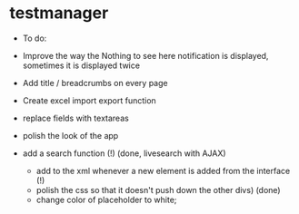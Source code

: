 # testmanager

- To do:

- Improve the way the Nothing to see here notification is displayed, sometimes it is displayed twice
- Add title / breadcrumbs on every page
- Create excel import export function
- replace fields with textareas
- polish the look of the app
- add a search function (!) (done, livesearch with AJAX)
    - add to the xml whenever a new element is added from the interface (!)
    - polish the css so that it doesn't push down the other divs) (done)
    - change color of placeholder to white;
